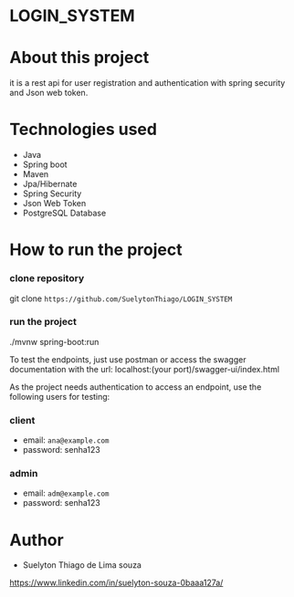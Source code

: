 # LOGIN_SYSTEM

# About this project

it is a rest api for user registration and authentication with spring security and Json web token.

# Technologies used

- Java
- Spring boot
- Maven
- Jpa/Hibernate
- Spring Security
- Json Web Token
- PostgreSQL Database

# How to run the project

### clone repository
git clone `https://github.com/SuelytonThiago/LOGIN_SYSTEM`

### run the project
./mvnw spring-boot:run

To test the endpoints, just use postman or access the swagger documentation with the url: localhost:(your port)/swagger-ui/index.html

As the project needs authentication to access an endpoint, use the following users for testing:

### client
* email: `ana@example.com`
* password: senha123

### admin
* email: `adm@example.com`
* password: senha123

# Author
- Suelyton Thiago de Lima souza

https://www.linkedin.com/in/suelyton-souza-0baaa127a/
